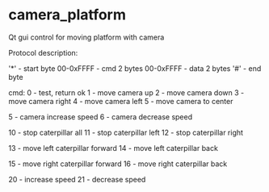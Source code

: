 # camera_platform
Qt gui control for moving platform with camera

Protocol description:

'*' - start byte
00-0xFFFF - cmd 2 bytes 
00-0xFFFF - data 2 bytes
'#' - end byte

cmd:
0 - test, return ok
1 - move camera up
2 - move camera down
3 - move camera right
4 - move camera left
5 - move camera to center

5 - camera increase speed 
6 - camera decrease speed 

10 - stop caterpillar all
11 - stop caterpillar left
12 - stop caterpillar right

13 - move left caterpillar forward
14 - move left caterpillar back

15 - move right caterpillar forward
16 - move right caterpillar back

20 - increase speed
21 - decrease speed
